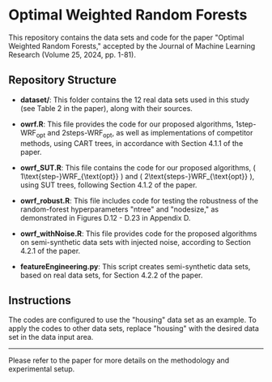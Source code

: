 # Optimal Weighted Random Forests

This repository contains the data sets and code for the paper "Optimal Weighted Random Forests," accepted by the Journal of Machine Learning Research (Volume 25, 2024, pp. 1-81).

## Repository Structure

- **dataset/**: This folder contains the 12 real data sets used in this study (see Table 2 in the paper), along with their sources.
  
- **owrf.R**: This file provides the code for our proposed algorithms, 1step-WRF$_{\mathrm{opt}}$ and 2steps-WRF$_{\mathrm{opt}}$, as well as implementations of competitor methods, using CART trees, in accordance with Section 4.1.1 of the paper.

- **owrf_SUT.R**: This file contains the code for our proposed algorithms, \( 1\text{step-}WRF_{\text{opt}} \) and \( 2\text{steps-}WRF_{\text{opt}} \), using SUT trees, following Section 4.1.2 of the paper.

- **owrf_robust.R**: This file includes code for testing the robustness of the random-forest hyperparameters "ntree" and "nodesize," as demonstrated in Figures D.12 - D.23 in Appendix D.

- **owrf_withNoise.R**: This file provides code for the proposed algorithms on semi-synthetic data sets with injected noise, according to Section 4.2.1 of the paper.

- **featureEngineering.py**: This script creates semi-synthetic data sets, based on real data sets, for Section 4.2.2 of the paper.

## Instructions

The codes are configured to use the "housing" data set as an example. To apply the codes to other data sets, replace "housing" with the desired data set in the data input area.

---

Please refer to the paper for more details on the methodology and experimental setup.
